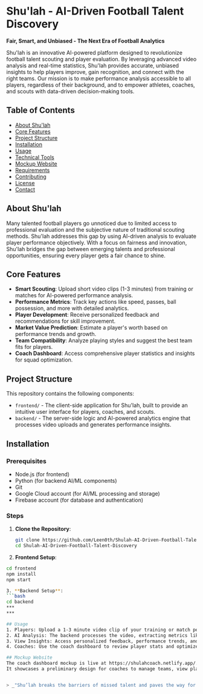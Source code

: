 # Shu'lah - AI-Driven Football Talent Discovery

**Fair, Smart, and Unbiased - The Next Era of Football Analytics**

Shu'lah is an innovative AI-powered platform designed to revolutionize football talent scouting and player evaluation. By leveraging advanced video analysis and real-time statistics, Shu'lah provides accurate, unbiased insights to help players improve, gain recognition, and connect with the right teams. Our mission is to make performance analysis accessible to all players, regardless of their background, and to empower athletes, coaches, and scouts with data-driven decision-making tools.

## Table of Contents
- [About Shu'lah](#about-shulah)
- [Core Features](#core-features)
- [Project Structure](#project-structure)
- [Installation](#installation)
- [Usage](#usage)
- [Technical Tools](#technical-tools)
- [Mockup Website](#mockup-website)
- [Requirements](#requirements)
- [Contributing](#contributing)
- [License](#license)
- [Contact](#contact)

## About Shu'lah

Many talented football players go unnoticed due to limited access to professional evaluation and the subjective nature of traditional scouting methods. Shu'lah addresses this gap by using AI-driven analysis to evaluate player performance objectively. With a focus on fairness and innovation, Shu'lah bridges the gap between emerging talents and professional opportunities, ensuring every player gets a fair chance to shine.

## Core Features

- **Smart Scouting**: Upload short video clips (1-3 minutes) from training or matches for AI-powered performance analysis.
- **Performance Metrics**: Track key actions like speed, passes, ball possession, and more with detailed analytics.
- **Player Development**: Receive personalized feedback and recommendations for skill improvement.
- **Market Value Prediction**: Estimate a player's worth based on performance trends and growth.
- **Team Compatibility**: Analyze playing styles and suggest the best team fits for players.
- **Coach Dashboard**: Access comprehensive player statistics and insights for squad optimization.

## Project Structure

This repository contains the following components:

- `frontend/` - The client-side application for Shu'lah, built to provide an intuitive user interface for players, coaches, and scouts.
- `backend/` - The server-side logic and AI-powered analytics engine that processes video uploads and generates performance insights.

## Installation

### Prerequisites
- Node.js (for frontend)
- Python (for backend AI/ML components)
- Git
- Google Cloud account (for AI/ML processing and storage)
- Firebase account (for database and authentication)

### Steps
1. **Clone the Repository**:
   ```bash
   git clone https://github.com/Leen0th/Shulah-AI-Driven-Football-Talent-Discovery.git
   cd Shulah-AI-Driven-Football-Talent-Discovery
   
2. **Frontend Setup**:
  ```bash
  cd frontend
  npm install
  npm start

3. **Backend Setup**:
  ```bash
  cd backend
  ***
  ***

## Usage
1. Players: Upload a 1-3 minute video clip of your training or match performance via the frontend interface.
2. AI Analysis: The backend processes the video, extracting metrics like passes, ball touches, and speed.
3. View Insights: Access personalized feedback, performance trends, and market value predictions.
4. Coaches: Use the coach dashboard to review player stats and optimize team selection.

## Mockup Website
The coach dashboard mockup is live at https://shulahcoach.netlify.app/.
It showcases a preliminary design for coaches to manage teams, view player statistics, and receive AI-driven recommendations for optimal team formations.


> _"Shu’lah breaks the barriers of missed talent and paves the way for a smarter, more inclusive football future where every star can rise."_


   
